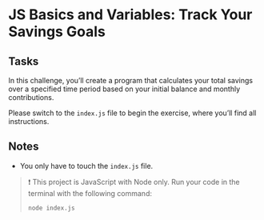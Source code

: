 # JS Basics and Variables: Track Your Savings Goals

## Tasks

In this challenge, you’ll create a program that calculates your total savings over a specified time period based on your initial balance and monthly contributions.

Please switch to the `index.js` file to begin the exercise, where you’ll find all instructions.

## Notes

- You only have to touch the `index.js` file.

> ❗️ This project is JavaScript with Node only. Run your code in the terminal with the following command:
>
> ```bash
> node index.js
> ```
